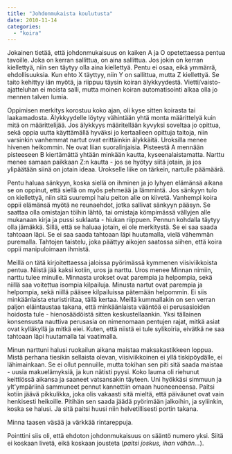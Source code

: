 ```yaml
---
title: "Johdonmukaista koulutusta"
date: 2010-11-14
categories: 
  - "koira"
---
```


Jokainen tietää, että johdonmukaisuus on kaiken A ja O opetettaessa pentua tavoille. Joka on kerran sallittua, on aina sallittua. Jos jokin on kerran kiellettyä, niin sen täytyy olla aina kiellettyä. Pentu ei osaa, eikä ymmärrä, ehdollisuuksia. Kun ehto X täyttyy, niin Y on sallittua, mutta Z kiellettyä. Se taito kehittyy iän myötä, ja riippuu täysin koiran älykkyydestä. Vietti/vaisto-ajatteluhan ei moista salli, mutta moinen koiran automatisointi alkaa olla jo mennen talven lumia.

<!--more-->

Oppimisen merkitys korostuu koko ajan, oli kyse sitten koirasta tai laakamadosta. Älykkyydelle löytyy vähintään yhtä monta määrittelyä kuin mitä on määrittelijää. Jos älykkyys määritellään kyvyksi soveltaa jo opittua, sekä oppia uutta käyttämällä hyväksi jo kertaalleen opittuja taitoja, niin varsinkin vanhemmat nartut ovat erittäinkin älykkäitä. Uroksilla menee hivenen heikommin. Ne ovat liian suoralinjaisia. Pisteestä A mennään pisteeseen B kiertämättä yhtään minkään kautta, kyseenalaistamatta. Narttu menee samaan paikkaan Z:n kautta - jos se hyötyy siitä jotain, ja jos ylipäätään siinä on jotain ideaa. Urokselle liike on tärkein, nartulle päämäärä.

Pentu haluaa sänkyyn, koska siellä on ihminen ja jo lyhyen elämänsä aikana se on oppinut, että siellä on myös pehmeää ja lämmintä. Jos sänkyyn tulo on kiellettyä, niin sitä suurempi halu peiton alle on kiivetä. Vanhempi koira oppii elämänsä myötä ne reunaehdot, jotka sallivat sänkyyn pääsyn. Se saattaa olla omistajan töihin lähtö, tai omistaja kömpimässä vällyjen alle mukanaan kirja ja pussi suklaata - hiukan riippuen. Pennun kohdalla täytyy olla jämäkkä. Sillä, että se haluaa jotain, ei ole merkitystä. Se ei saa saada tahtoaan läpi. Se ei saa saada tahtoaan läpi huutamalla, vielä vähemmän puremalla. Tahtojen taistelu, joka päättyy aikojen saatossa siihen, että koira oppii manipuloimaan ihmistä.

Meillä on tätä kirjoitettaessa jaloissa pyörimässä kymmenen viisiviikkoista pentua. Niistä jää kaksi kotiin, uros ja narttu. Uros menee Minnan nimiin, narttu tulee minulle. Minnasta urokset ovat parempia ja helpompia, sekä niillä saa voitettua isompia kilpailuja. Minusta nartut ovat parempia ja helpompia, sekä niillä pääsee kilpailuissa pätemään helpommin. Ei siis minkäänlaista eturistiriitaa, tällä kertaa. Meillä kummallakin on sen verran paljon eläintaustaa takana, että minkäänlaista vääntöä ei perusasioiden hoidosta tule - hienosäädöistä sitten keskustellaankin. Yksi tällainen konsensusta nauttiva perusasia on nimenomaan pentujen rajat, mitkä asiat ovat kylläkyllä ja mitkä eiei. Kuten, että niistä ei tule sylikoiria, eivätkä ne saa tahtoaan läpi huutamalla tai vaatimalla.

Minun narttuni halusi ruokailun aikana maistaa maksakastikkeen loppua. Mistä perhana tiesikin sellaista olevan, viisiviikkoinen ei yllä tiskipöydälle, ei lähimainkaan. Se ei ollut pennuille, mutta tokihan sen piti sitä saada maistaa - uusia makuelämyksiä, ja kun nätisti pyysi. Koko lauma oli riehunut keittiössä aikansa ja saaneet vatsansakin täyteen. Uni hyökkäsi simmuun ja ylt'ympäriinä sammuneet pennut kannettiin omaan huoneeneensa. Paitsi kotiin jäävä pikkulikka, joka olis vakaasti sitä mieltä, että päiväunet ovat vain henkisesti heikoille. Pitihän sen saada jäädä pyörimään jalkoihin, ja syliinkin, koska se halusi. Ja sitä paitsi huusi niin helvetillisesti portin takana.

Minna taasen väsää ja värkkää rintareppuja.

Pointtini siis oli, että ehdoton johdonmukaisuus on sääntö numero yksi. Siitä ei koskaan livetä, eikä koskaan jousteta (_paitsi joskus, ihan vähän..._).
